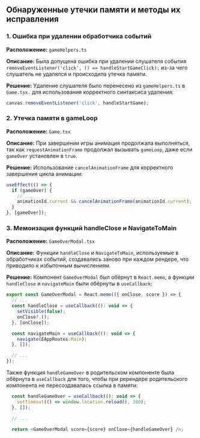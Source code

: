 ## Обнаруженные утечки памяти и методы их исправления

### 1. Ошибка при удалении обработчика событий

**Расположение:**
`gameHelpers.ts`

**Описание:**
Была допущена ошибка при удалении слушателя события `removeEventListener('click', () => handleStartGameClick);` из-за чего слушатель не удалялся и происходила утечка памяти.

**Решение:**
 Удаление слушателя было перенесено из `gameHelpers.ts` в `Game.tsx.` для использования корректного синтаксиса удаления:
  ```javascript
  canvas.removeEventListener('click', handleStartGame);
  ```

### 2. Утечка памяти в gameLoop

**Расположение:**
`Game.tsx`

**Описание:**
При завершении игры анимация продолжала выполняться, так как `requestAnimationFrame` продолжал вызывать `gameLoop`, даже если `gameOver` установлен в `true`.

**Решение:**
Использование `cancelAnimationFrame` для корректного завершения цикла анимации:
  ```javascript
  useEffect(() => {
    if (gameOver) {
      // ...
      animationId.current && cancelAnimationFrame(animationId.current);
    }
  }, [gameOver]);
```

### 3. Мемоизация функций handleClose и NavigateToMain

**Расположение:**
`GameOverModal.tsx`

**Описание:**
Функции `handleClose` и `NavigateToMain`, используемые в обработчиках событий, создавались заново при каждом рендере, что приводило к избыточным вычислениям.

**Решение:**
Компонент `GameOverModal` был обёрнут в `React.memo`, а функции `handleClose` и `navigateMain` были обёрнуты в `useCallback`:
  ```javascript
  export const GameOverModal = React.memo(({ onClose, score }) => {
    // ...
    const handleClose = useCallback((): void => {
      setVisible(false);
      onClose?.();
    }, [onClose]);

    const navigateMain = useCallback((): void => {
      navigate(EAppRoutes.Main);
    }, []);

    // ...
  });
```

Также функция `handleGameOver` в родительском компоненте была обёрнута в `useCallback` для того, чтобы при ререндере родительского компонента не пересоздавалась ссылка в памяти:
  ```javascript
    const handleGameOver = useCallback((): void => {
      setTimeout(() => window.location.reload(), 100);
    }, []);

    // ...

    return <GameOverModal score={score} onClose={handleGameOver} />;
```
